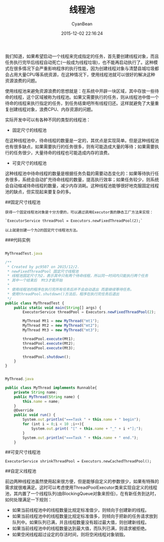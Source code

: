 ﻿---
layout: post
title:  "线程池"
date:   2015-12-02 22:16:24
author: CyanBean
categories: Java
tags:	Java Thread
cover:  "assets/instacode.png"
--- 
我们知道，如果希望启动一个线程来完成指定的任务，首先要创建线程对象，而且任务执行完毕后线程自动死亡(一般成为线程垃圾)，也不能再启动执行了。这种模式在很多情况下会严重影响程序的执行性能，因为创建线程对象与清楚县城垃圾都会占用大量CPU等系统资源，在这种情况下，使用线程池就可以很好的解决这种资源浪费的问题。

使用线程池来避免资源浪费的思想就是：在系统中开辟一块区域，其中存放一些待命的线程，这个区域被称为线程池。如果又需要执行的任务，则从线程池中借一个待命的线程来执行指定的任务，到任务结束吧所有线程归还。这样就避免了大量重复创建线程对象，浪费CPU、内存资源的问题。 

  实际开发中可以有各种不同的类型的线程池： 

  * 固定尺寸的线程池 

  在这种线程池中，待命线程的数量是一定的，其优点是实现简单。但是这种线程池也有很多缺点，如果需要执行的任务很多，则有可能造成大量的等待；如果需要执行的任务很少，大量待命的线程也可能造成内存的浪费。 

  * 可变尺寸的线程池 

  这种线程池中待命线程的数量是根据任务负载的需要动态变化的：如果等待执行任务很多，系统会自动扩充待命线程的数量，提高执行效率；如果任务较少，则系统会自动缩减待命线程的数量，减少内存消耗。这种线程池能够很好地克服固定线程池的缺点，但实现起来要复杂的多。

##固定尺寸线程池

    获得一个固定线程池对象是十分方便的，可以通过调用Executor类的静态工厂方法来实现： 

    `ExecutorService threadPool = Executors.newFixedThreadPool(2);` 

    以上就是创建一个为2的固定尺寸线程池方法。

###代码实例

```javascript

MyThreadTest.java

/**
 * Created by pc9507 on 2015/12/2.
 * newFixedThreadPool 固定尺寸线程池
 * 线程池固定尺寸为2，表示其中只有两个待命线程，所以同一时间内只能执行两个任务
 * 其中一个结束后  Mt3才能开始
 *
 * 使用线程池的程序在执行完所有任务后并不会自动退出 而是继续等待任务。
 * 使用threadPool.shutdown()方法后，程序在执行完任务后退出
 */
public class MyThreadTest {
    public static void main(String[] args) {
        ExecutorService threadPool = Executors.newFixedThreadPool(2);

        MyThread Mt1 = new MyThread("mt1");
        MyThread Mt2 = new MyThread("mt2");
        MyThread Mt3 = new MyThread("mt3");

        threadPool.execute(Mt1);
        threadPool.execute(Mt2);
        threadPool.execute(Mt3);

        threadPool.shutdown();
    }
}
```

```javascript

MyThread.java

public class MyThread implements Runnable{
    private String name;
    public MyThread(String name) {
        this.name = name;
    }
    @Override
    public void run() {
        System.out.println("===Task " + this.name + " begin");
        for (int i = 0;i < 10 ;i++){
            System.out.print( "[" + this.name + "_" + i +"];");
        }
        System.out.println("===Task " + this.name + " end.");
    }
```


##可变尺寸线程池

`ExecutorService shrinkThreadPool = Executors.newCachedThreadPool();`

##自定义线程池

前边两种线程池虽然使用起来很方便，但是能够自定义的参数很少，如果有特殊的需求就很难满足。这时可以考虑使用ThreadPoolExecutor类来实现自定义的线程池，其内置了一个线程队列(由BlockingQueue对象来担任)，在有新任务到达时，如何处理满足一下规则：     

* 如果当前线程池中的线程数量比规定标准值少，则倾向于创建新的线程。 
* 如果当前线程池中的线程数量比规定标准值多，则倾向于把新的任务请求放到队列中。如果队列已满，并且线程数量没有超过最大值，则创建新线程。
* 如果当前线程池中的线程数量达到最大值，而队列已满，则请求被拒绝。
* 如果空闲线程超过设定的存活时间，则将空闲线程对象销毁。




